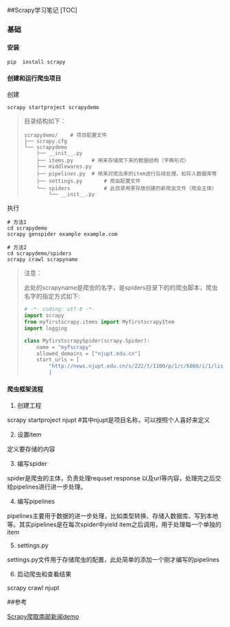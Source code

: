 ##Scrapy学习笔记
[TOC]

### 基础

#### 安装

```
pip  install scrapy
```

#### 创建和运行爬虫项目

创建

```shell
scrapy startproject scrapydemo
```

> 目录结构如下：
>
> ```
> scrapydemo/	 # 项目配置文件
> ├── scrapy.cfg	
> └── scrapydemo
>     ├── __init__.py
>     ├── items.py	    # 用来存储爬下来的数据结构（字典形式）
>     ├── middlewares.py  
>     ├── pipelines.py	# 用来对爬出来的item进行后续处理，如存入数据库等
>     ├── settings.py		# 爬虫配置文件
>     └── spiders			# 此目录用来存放创建的新爬虫文件（爬虫主体）
>         └── __init__.py
> ```

执行

```shell
# 方法1
cd scrapydemo
scrapy genspider example example.com

# 方法2
cd scrapydemo/spiders
scrapy crawl scrapyname
```

> 注意：
>
> 此处的scrapyname是爬虫的名字，是spiders目录下的的爬虫脚本，爬虫名字的指定方式如下:
>
> ```python
> # -*- coding: utf-8 -*-
> import scrapy
> from myfirstscrapy.items import MyfirstscrapyItem
> import logging
>
> class MyfirstscrapySpider(scrapy.Spider):
>     name = "myfscrapy"
>     allowed_domains = ["njupt.edu.cn"]
>     start_urls = [
>         "http://news.njupt.edu.cn/s/222/t/1100/p/1/c/6866/i/1/list.htm",
>         ]
> ```

#### 爬虫框架流程

1. 创建工程

scrapy startproject njupt #其中njupt是项目名称，可以按照个人喜好来定义

2. 设置item

定义要存储的内容

3. 编写spider

spider是爬虫的主体，负责处理requset response 以及url等内容，处理完之后交给pipelines进行进一步处理。

4. 编写pipelines

pipelines主要用于数据的进一步处理，比如类型转换、存储入数据库、写到本地等。其实pipelines是在每次spider中yield item之后调用，用于处理每一个单独的item

5. settings.py

settings.py文件用于存储爬虫的配置，此处简单的添加一个刚才编写的pipelines

6. 启动爬虫和查看结果

scrapy crawl njupt



 ##参考

[Scrapy爬取南邮新闻demo](http://python.jobbole.com/85281/)